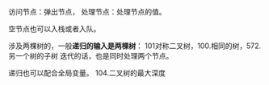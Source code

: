 访问节点：弹出节点，
处理节点：处理节点的值。

空节点也可以入栈或者入队。

涉及两棵树的，一般**递归的输入是两棵树**：
101对称二叉树，100.相同的树，572.另一个树的子树
迭代的话，也是同时处理两个节点。

递归也可以配合全局变量。
104.二叉树的最大深度


